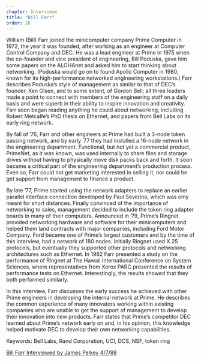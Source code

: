```yaml
---
chapter: Interviews
title: "Bill Farr"
order: 26
---
```


William (Bill) Farr joined the minicomputer company Prime Computer in 1972, the year it was founded, after working as an engineer at Computer Control Company and DEC. He was a lead engineer at Prime in 1975 when the co-founder and vice president of engineering, Bill Poduska, gave him some papers on the ALOHAnet and asked him to start thinking about networking. (Poduska would go on to found Apollo Computer in 1980, known for its high-performance networked engineering workstations.) Farr describes Poduska’s style of management as similar to that of DEC’s founder, Ken Olsen, and to some extent, of Gordon Bell; all three leaders made a point to connect with members of the engineering staff on a daily basis and were superb in their ability to inspire innovation and creativity. Farr soon began reading anything he could about networking, including Robert Metcalfe’s PhD thesis on Ethernet, and papers from Bell Labs on its early ring network.

By fall of ’76, Farr and other engineers at Prime had built a 3-node token passing network, and by early ’77 they had installed a 16-node network in the engineering department. Functional, but not yet a commercial product, PrimeNet, as it was known, was used internally to share files and storage drives without having to physically move disk packs back and forth. It soon became a critical part of the engineering department’s production process. Even so, Farr could not get marketing interested in selling it, nor could he get support from management to finance a product.

By late ’77, Prime started using the network adapters to replace an earlier parallel interface connection developed by Paul Severino, which was only meant for short distances. Finally convinced of the importance of networking to sales, management decided to include the token ring adapter boards in many of their computers. Announced in ’79, Prime’s Ringnet provided networking hardware and software for their minicomputers and helped them land contracts with major companies, including Ford Motor Company. Ford became one of Prime’s largest customers and by the time of this interview, had a network of 180 nodes. Initially Ringnet used X.25 protocols, but eventually they supported other protocols and networking architectures such as Ethernet. In 1982 Farr presented a study on the performance of Ringnet at The Hawaii International Conference on System Sciences, where representatives from Xerox PARC presented the results of performance tests on Ethernet. Interestingly, the results showed that they both performed similarly.

In this interview, Farr discusses the early success he achieved with other Prime engineers in developing the internal network at Prime. He describes the common experience of many innovators working within existing companies who are unable to get the support of management to develop their innovation into new products. Farr states that Prime’s competitor DEC learned about Prime’s network early on and, in his opinion, this knowledge helped motivate DEC to develop their own networking capabilities. 

Keywords: Bell Labs, Rand Corporation, UCI, DCS, NSF, token ring

[Bill Farr Interviewed by James Pelkey 4/7/88](https://archive.computerhistory.org/resources/access/text/2020/02/102792021-05-01-acc.pdf)
